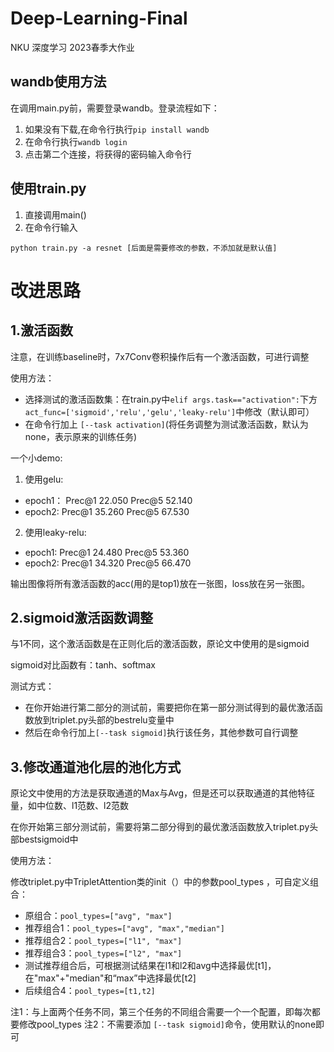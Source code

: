 # Deep-Learning-Final
NKU 深度学习 2023春季大作业

## wandb使用方法
在调用main.py前，需要登录wandb。登录流程如下：
1. 如果没有下载,在命令行执行`pip install wandb`
2. 在命令行执行`wandb login`
3. 点击第二个连接，将获得的密码输入命令行

## 使用train.py
1. 直接调用main()
2. 在命令行输入
```
python train.py -a resnet [后面是需要修改的参数，不添加就是默认值]
```

# 改进思路
## 1.激活函数
注意，在训练baseline时，7x7Conv卷积操作后有一个激活函数，可进行调整

使用方法：
* 选择测试的激活函数集：在train.py中`elif args.task=="activation":`下方`act_func=['sigmoid','relu','gelu','leaky-relu']`中修改（默认即可）
* 在命令行加上 `[--task activation]`(将任务调整为测试激活函数，默认为none，表示原来的训练任务)

一个小demo:

1. 使用gelu:
* epoch1： Prec@1 22.050 Prec@5 52.140
* epoch2: Prec@1 35.260 Prec@5 67.530

2. 使用leaky-relu:
* epoch1: Prec@1 24.480 Prec@5 53.360
* epoch2: Prec@1 34.320 Prec@5 66.470

输出图像将所有激活函数的acc(用的是top1)放在一张图，loss放在另一张图。
## 2.sigmoid激活函数调整
与1不同，这个激活函数是在正则化后的激活函数，原论文中使用的是sigmoid

sigmoid对比函数有：tanh、softmax

测试方式：
* 在你开始进行第二部分的测试前，需要把你在第一部分测试得到的最优激活函数放到triplet.py头部的bestrelu变量中
* 然后在命令行加上`[--task sigmoid]`执行该任务，其他参数可自行调整

## 3.修改通道池化层的池化方式
原论文中使用的方法是获取通道的Max与Avg，但是还可以获取通道的其他特征量，如中位数、l1范数、l2范数

在你开始第三部分测试前，需要将第二部分得到的最优激活函数放入triplet.py头部bestsigmoid中

使用方法：

修改triplet.py中TripletAttention类的init（）中的参数pool_types ，可自定义组合：
* 原组合：`pool_types=["avg", "max"]`
* 推荐组合1：`pool_types=["avg", "max","median"]`
* 推荐组合2：`pool_types=["l1", "max"]`
* 推荐组合3：`pool_types=["l2", "max"]`
* 测试推荐组合后，可根据测试结果在l1和l2和avg中选择最优[t1]，在"max"+"median"和“max”中选择最优[t2]
* 后续组合4：`pool_types=[t1,t2]`

注1：与上面两个任务不同，第三个任务的不同组合需要一个一个配置，即每次都要修改pool_types
注2：不需要添加 `[--task sigmoid]`命令，使用默认的none即可